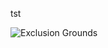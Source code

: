 tst

![Exclusion Grounds](https://www.lucidchart.com/publicSegments/view/4ae7da69-8c6a-42cb-82e3-5fe3c578e5f1/image.png)
